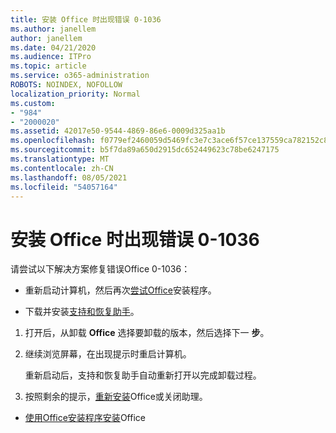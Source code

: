 ```yaml
---
title: 安装 Office 时出现错误 0-1036
ms.author: janellem
author: janellem
ms.date: 04/21/2020
ms.audience: ITPro
ms.topic: article
ms.service: o365-administration
ROBOTS: NOINDEX, NOFOLLOW
localization_priority: Normal
ms.custom:
- "984"
- "2000020"
ms.assetid: 42017e50-9544-4869-86e6-0009d325aa1b
ms.openlocfilehash: f0779ef2460059d5469fc3e7c3ace6f57ce137559ca782152c8c312eb1a5b07d
ms.sourcegitcommit: b5f7da89a650d2915dc652449623c78be6247175
ms.translationtype: MT
ms.contentlocale: zh-CN
ms.lasthandoff: 08/05/2021
ms.locfileid: "54057164"
---
```

# <a name="error-0-1036-when-installing-office"></a>安装 Office 时出现错误 0-1036

请尝试以下解决方案修复错误Office 0-1036：
  
- 重新启动计算机，然后再次[尝试Office](https://portal.office.com/OLS/MySoftware.aspx)安装程序。

- 下载并安装[支持和恢复助手](https://aka.ms/SARA-OfficeUninstall-Alchemy)。

1. 打开后，从卸载 **Office** 选择要卸载的版本，然后选择下一 **步**。

2. 继续浏览屏幕，在出现提示时重启计算机。

    重新启动后，支持和恢复助手自动重新打开以完成卸载过程。

3. 按照剩余的提示，[重新安装](https://portal.office.com/OLS/MySoftware.aspx)Office或关闭助理。

- [使用Office安装程序安装](https://support.office.com/article/f0a85fe7-118f-41cb-a791-d59cef96ad1c?wt.mc_id=Alchemy_ClientDIA)Office
